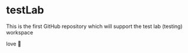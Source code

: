 testLab
=======

This is the first GitHub repository which will support the test lab (testing) workspace

love :pizza:
